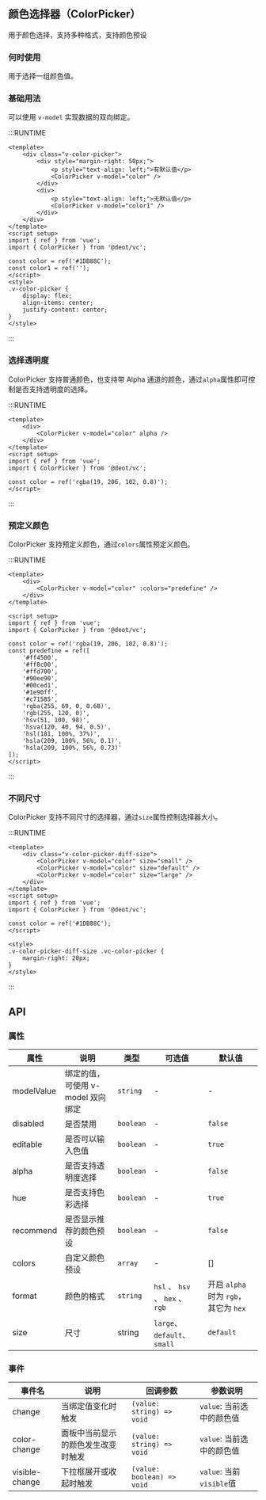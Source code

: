 ## 颜色选择器（ColorPicker）
用于颜色选择，支持多种格式，支持颜色预设

### 何时使用
用于选择一组颜色值。

### 基础用法
可以使用 `v-model` 实现数据的双向绑定。

:::RUNTIME
```vue
<template>
	<div class="v-color-picker">
		<div style="margin-right: 50px;">
			<p style="text-align: left;">有默认值</p>
			<ColorPicker v-model="color" />
		</div>
		<div>
			<p style="text-align: left;">无默认值</p>
			<ColorPicker v-model="color1" />
		</div>
	</div>
</template>
<script setup>
import { ref } from 'vue';
import { ColorPicker } from '@deot/vc';

const color = ref('#1DB88C');
const color1 = ref('');
</script>
<style>
.v-color-picker {
	display: flex;
	align-items: center;
	justify-content: center;
}
</style>
```
:::

### 选择透明度
ColorPicker 支持普通颜色，也支持带 Alpha 通道的颜色，通过`alpha`属性即可控制是否支持透明度的选择。

:::RUNTIME
```vue
<template>
	<div>
		<ColorPicker v-model="color" alpha />
	</div>
</template>
<script setup>
import { ref } from 'vue';
import { ColorPicker } from '@deot/vc';

const color = ref('rgba(19, 206, 102, 0.8)');
</script>
```
:::

### 预定义颜色
ColorPicker 支持预定义颜色，通过`colors`属性预定义颜色。

:::RUNTIME
```vue
<template>
	<div>
		<ColorPicker v-model="color" :colors="predefine" />
	</div>
</template>

<script setup>
import { ref } from 'vue';
import { ColorPicker } from '@deot/vc';

const color = ref('rgba(19, 206, 102, 0.8)');
const predefine = ref([
	'#ff4500',
	'#ff8c00',
	'#ffd700',
	'#90ee90',
	'#00ced1',
	'#1e90ff',
	'#c71585',
	'rgba(255, 69, 0, 0.68)',
	'rgb(255, 120, 0)',
	'hsv(51, 100, 98)',
	'hsva(120, 40, 94, 0.5)',
	'hsl(181, 100%, 37%)',
	'hsla(209, 100%, 56%, 0.1)',
	'hsla(209, 100%, 56%, 0.73)'
]);
</script>
```
:::

### 不同尺寸
ColorPicker 支持不同尺寸的选择器，通过`size`属性控制选择器大小。

:::RUNTIME
```vue
<template>
	<div class="v-color-picker-diff-size">
		<ColorPicker v-model="color" size="small" />
		<ColorPicker v-model="color" size="default" />
		<ColorPicker v-model="color" size="large" />
	</div>
</template>
<script setup>
import { ref } from 'vue';
import { ColorPicker } from '@deot/vc';

const color = ref('#1DB88C');
</script>

<style>
.v-color-picker-diff-size .vc-color-picker {
    margin-right: 20px;
}
</style>
```
:::

## API

### 属性

| 属性         | 说明                    | 类型        | 可选值                           | 默认值                           |
| ---------- | --------------------- | --------- | ----------------------------- | ----------------------------- |
| modelValue | 绑定的值，可使用 v-model 双向绑定 | `string`  | -                             | -                             |
| disabled   | 是否禁用                  | `boolean` | -                             | `false`                       |
| editable   | 是否可以输入色值              | `boolean` | -                             | `true`                        |
| alpha      | 是否支持透明度选择             | `boolean` | -                             | `false`                       |
| hue        | 是否支持色彩选择              | `boolean` | -                             | `true`                        |
| recommend  | 是否显示推荐的颜色预设           | `boolean` | -                             | `false`                       |
| colors     | 自定义颜色预设               | `array`   | -                             | []                            |
| format     | 颜色的格式                 | `string`  | `hsl` 、 `hsv` 、 `hex` 、 `rgb` | 开启 `alpha` 时为 `rgb`，其它为 `hex` |
| size       | 尺寸                    | string    | `large`、`default`、`small`     | `default`                     |


### 事件

| 事件名            | 说明                | 回调参数                       | 参数说明                  |
| -------------- | ----------------- | -------------------------- | --------------------- |
| change         | 当绑定值变化时触发         | `(value: string) => void`  | `value`: 当前选中的颜色值     |
| color-change   | 面板中当前显示的颜色发生改变时触发 | `(value: string) => void`  | `value`: 当前选中的颜色值     |
| visible-change | 下拉框展开或收起时触发       | `(value: boolean) => void` | `value`: 当前`visible`值 |